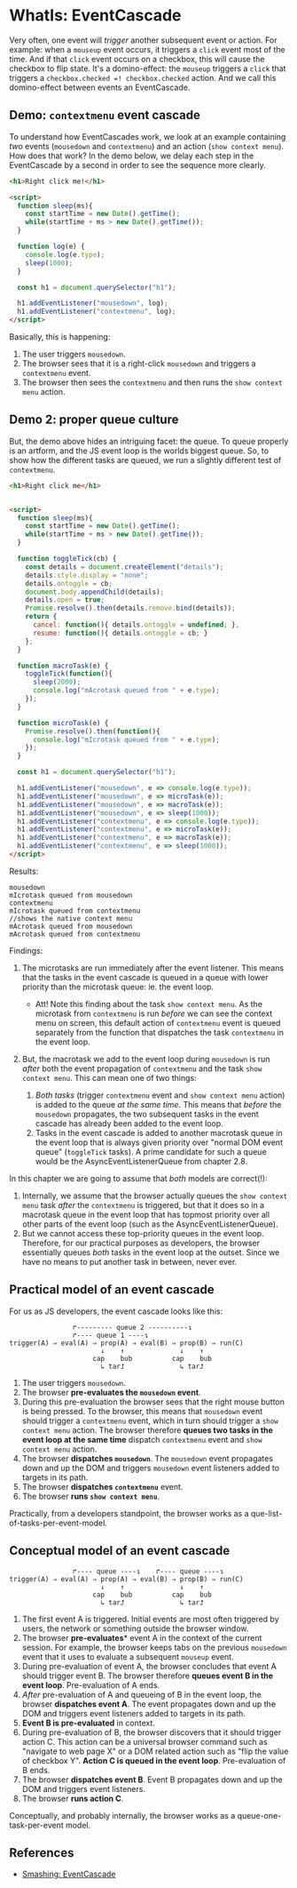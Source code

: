 # WhatIs: EventCascade

Very often, one event will *trigger* another subsequent event or action. For example: when a `mouseup` event occurs, it triggers a `click` event most of the time. And if that `click` event occurs on a checkbox, this will cause the checkbox to flip state. It's a domino-effect: the `mouseup` triggers a `click` that triggers a `checkbox.checked =! checkbox.checked` action. And we call this domino-effect between events an EventCascade.  

## Demo: `contextmenu` event cascade

To understand how EventCascades work, we look at an example containing *two* events (`mousedown` and `contextmenu`) and an action (`show context menu`). How does that work? In the demo below, we delay each step in the EventCascade by a second in order to see the sequence more clearly. 

```html
<h1>Right click me!</h1>

<script>
  function sleep(ms){
    const startTime = new Date().getTime();
    while(startTime + ms > new Date().getTime());
  }

  function log(e) {
    console.log(e.type);
    sleep(1000);
  }

  const h1 = document.querySelector("h1");

  h1.addEventListener("mousedown", log);
  h1.addEventListener("contextmenu", log);
</script>
```
Basically, this is happening:

1. The user triggers `mousedown`.
2. The browser sees that it is a right-click `mousedown` and triggers a `contextmenu` event.
3. The browser then sees the `contextmenu` and then runs the `show context menu` action.

## Demo 2: proper queue culture

But, the demo above hides an intriguing facet: the queue. To queue properly is an artform, and the JS event loop is the worlds biggest queue. So, to show how the different tasks are queued, we run a slightly different test of `contextmenu`.

```html
<h1>Right click me</h1>


<script>
  function sleep(ms){
    const startTime = new Date().getTime();
    while(startTime + ms > new Date().getTime());
  }

  function toggleTick(cb) {
    const details = document.createElement("details");
    details.style.display = "none";
    details.ontoggle = cb;
    document.body.appendChild(details);
    details.open = true;
    Promise.resolve().then(details.remove.bind(details));
    return {
      cancel: function(){ details.ontoggle = undefined; },
      resume: function(){ details.ontoggle = cb; }
    };
  }

  function macroTask(e) {
    toggleTick(function(){
      sleep(2000);
      console.log("mAcrotask queued from " + e.type);
    });
  }

  function microTask(e) {
    Promise.resolve().then(function(){
      console.log("mIcrotask queued from " + e.type);
    });
  }

  const h1 = document.querySelector("h1");

  h1.addEventListener("mousedown", e => console.log(e.type));
  h1.addEventListener("mousedown", e => microTask(e));
  h1.addEventListener("mousedown", e => macroTask(e));
  h1.addEventListener("mousedown", e => sleep(1000));
  h1.addEventListener("contextmenu", e => console.log(e.type));
  h1.addEventListener("contextmenu", e => microTask(e));
  h1.addEventListener("contextmenu", e => macroTask(e));
  h1.addEventListener("contextmenu", e => sleep(1000));
</script>
``` 

Results:

```
mousedown
mIcrotask queued from mousedown
contextmenu
mIcrotask queued from contextmenu
//shows the native context menu
mAcrotask queued from mousedown
mAcrotask queued from contextmenu
```

Findings:
1. The microtasks are run immediately after the event listener. This means that the tasks in the event cascade is queued in a queue with lower priority than the microtask queue: ie. the event loop.
   * Att! Note this finding about the task `show context menu`. As the microtask from `contextmenu` is run *before* we can see the context menu on screen, this default action of `contextmenu` event is queued separately from the function that dispatches the task `contextmenu` in the event loop.
2. But, the macrotask we add to the event loop during `mousedown` is run *after* both the event propagation of `contextmenu` and the task `show context menu`. This can mean one of two things:
 
   1. *Both tasks* (trigger `contextmenu` event and `show context menu` action) is added to the queue *at the same time*. This means that *before* the `mousedown` propagates, the two subsequent tasks in the event cascade has already been added to the event loop.
   2. Tasks in the event cascade is added to another macrotask queue in the event loop that is always given priority over "normal DOM event queue" (`toggleTick` tasks). A prime candidate for such a queue would be the AsyncEventListenerQueue from chapter 2.8.

In this chapter we are going to assume that *both* models are correct(!): 
1. Internally, we assume that the browser actually queues the `show context menu` task *after* the `contextmenu` is triggered, but that it does so in a macrotask queue in the event loop that has topmost priority over all other parts of the event loop (such as the AsyncEventListenerQueue).
2. But we cannot access these top-priority queues in the event loop. Therefore, for our practical purposes as developers, the browser essentially queues *both* tasks in the event loop at the outset. Since we have no means to put another task in between, never ever.

## Practical model of an event cascade

For us as JS developers, the event cascade looks like this:

```                                  
                ↱--------- queue 2 ----------↴
                ↱---- queue 1 ----↴    
trigger(A) ⇒ eval(A) ⇒ prop(A) ⇒ eval(B) ⇒ prop(B) ⇒ run(C)
                       ↓    ↑              ↓    ↑
                     cap    bub          cap    bub
                       ↳ tar⮥              ↳ tar⮥  
```

1. The user triggers `mousedown`.
2. The browser **pre-evaluates the `mousedown` event**.
3. During this pre-evaluation the browser sees that the right mouse button is being pressed. To the browser, this means that `mousedown` event should trigger a `contextmenu` event, which in turn should trigger a `show context menu` action. The browser therefore **queues two tasks in the event loop at the same time** dispatch `contextmenu` event and `show context menu` action.
4. The browser **dispatches `mousedown`**. The `mousedown` event propagates down and up the DOM and triggers `mousedown` event listeners added to targets in its path.
5. The browser **dispatches `contextmenu`** event.
6. The browser **runs `show context menu`**.

Practically, from a developers standpoint, the browser works as a que-list-of-tasks-per-event-model.

## Conceptual model of an event cascade

```
                ↱---- queue ----↴    ↱---- queue ----↴
trigger(A) ⇒ eval(A) ⇒ prop(A) ⇒ eval(B) ⇒ prop(B) ⇒ run(C)
                       ↓    ↑              ↓    ↑
                     cap    bub          cap    bub
                       ↳ tar⮥              ↳ tar⮥  
```

1. The first event A is triggered. Initial events are most often triggered by users, the network or something outside the browser window.
2. The browser **pre-evaluates*** event A in the context of the current session. For example, the browser keeps tabs on the previous `mousedown` event that it uses to evaluate a subsequent `mouseup` event.
3. During pre-evaluation of event A, the browser concludes that event A should trigger event B. The browser therefore **queues event B in the event loop**. Pre-evaluation of A ends.
4. *After* pre-evaluation of A and queueing of B in the event loop, the browser **dispatches event A**. The event propagates down and up the DOM and triggers event listeners added to targets in its path.
5. **Event B is pre-evaluated** in context.
6. During pre-evaluation of B, the browser discovers that it should trigger action C. This action can be a universal browser command such as "navigate to web page X" or a DOM related action such as "flip the value of checkbox Y". **Action C is queued in the event loop**. Pre-evaluation of B ends.    
7. The browser **dispatches event B**. Event B propagates down and up the DOM and triggers event listeners.
8. The browser **runs action C**. 

Conceptually, and probably internally, the browser works as a queue-one-task-per-event model.

## References

 * [Smashing: EventCascade](https://www.smashingmagazine.com/2015/03/better-browser-input-events/)

